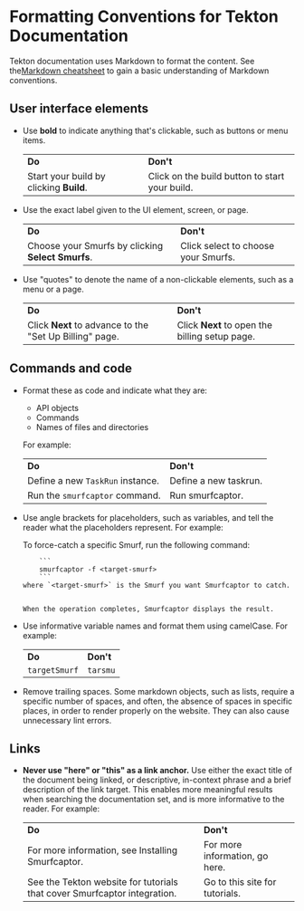 <!--
---
linkTitle: "Formatting Conventions"
weight: 2
---
-->
# Formatting Conventions for Tekton Documentation

Tekton documentation uses Markdown to format the content. See the[Markdown cheatsheet](https://github.com/adam-p/markdown-here/wiki/Markdown-Cheatsheet)
to gain a basic understanding of Markdown conventions.

## User interface elements

- Use **bold** to indicate anything that's clickable, such as buttons or menu items.

    <table>
      <tr>
       <td>
    <strong>Do</strong>
       </td>
       <td><strong>Don't</strong>
       </td>
      </tr>
      <tr>
       <td>Start your build by clicking <strong>Build</strong>.
       </td>
       <td>Click on the build button to start your build.
       </td>
      </tr>
    </table>

- Use the exact label given to the UI element, screen, or page.

    <table>
      <tr>
       <td><strong>Do</strong>
       </td>
       <td><strong>Don't</strong>
       </td>
      </tr>
      <tr>
       <td>Choose your Smurfs by clicking <strong>Select Smurfs</strong>.
       </td>
       <td>Click select to choose your Smurfs.
       </td>
      </tr>
    </table>

- Use "quotes" to denote the name of a non-clickable elements, such as a menu or a page.

    <table>
      <tr>
       <td><strong>Do</strong>
       </td>
       <td><strong>Don't</strong>
     </td>
      </tr>
      <tr>
       <td>Click <strong>Next </strong>to advance to the "Set Up Billing" page.
       </td>
       <td>Click <strong>Next </strong>to open the billing setup page.
       </td>
      </tr>
    </table>

## Commands and code

- Format these as code and indicate what they are:

  - API objects
  - Commands
  - Names of files and directories

  For example:

    <table>
      <tr>
       <td><strong>Do</strong>
       </td>
       <td><strong>Don't</strong>
       </td>
      </tr>
      <tr>
       <td>Define a new <code>TaskRun</code> instance.
       </td>
       <td>Define a new taskrun.
       </td>
      </tr>
      <tr>
       <td>Run the <code>smurfcaptor</code> command.
       </td>
       <td>Run smurfcaptor.
       </td>
      </tr>
    </table>

- Use angle brackets for placeholders, such as variables, and tell the reader what the placeholders represent. For example:

     To force-catch a specific Smurf, run the following command:
  
          ```
          smurfcaptor -f <target-smurf>
          ```
      where `<target-smurf>` is the Smurf you want Smurfcaptor to catch.


      When the operation completes, Smurfcaptor displays the result.

- Use informative variable names and format them using camelCase. For example:

    <table>
      <tr>
       <td><strong>Do</strong>
       </td>
       <td><strong>Don't</strong>
       </td>
      </tr>
      <tr>
       <td><code>targetSmurf</code> 
       </td>
       <td><code>tarsmu</code>
       </td>
      </tr>
    </table>

- Remove trailing spaces. Some markdown objects, such as lists, require a specific number of spaces,
  and often, the absence of spaces in specific places, in order to render properly on the website.
  They can also cause unnecessary lint errors. 

## Links

- **Never use "here" or "this" as a link anchor.** Use either the exact title of the document being
   linked, or descriptive, in-context phrase and a brief description of the link target. This enables
   more meaningful results when searching the documentation set, and is more informative to the reader.
   For example:

    <table>
      <tr>
       <td><strong>Do</strong>
       </td>
       <td><strong>Don't</strong>
       </td>
      </tr>
      <tr>
       <td>For more information, see Installing Smurfcaptor.
       </td>
       <td>For more information, go here.
       </td>
      </tr>
      <tr>
       <td>See the Tekton website for tutorials that cover Smurfcaptor integration.
       </td>
       <td>Go to this site for tutorials.
       </td>
      </tr>
    </table>
